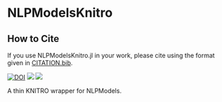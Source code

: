 # NLPModelsKnitro

## How to Cite

 If you use NLPModelsKnitro.jl in your work, please cite using the format given in [CITATION.bib](https://github.com/JuliaSmoothOptimizers/NLPModelsKnitro.jl/blob/master/CITATION.bib).

[![DOI](https://zenodo.org/badge/181238418.svg)](https://zenodo.org/badge/latestdoi/181238418)
[![](https://img.shields.io/badge/docs-stable-blue.svg)](https://JuliaSmoothOptimizers.github.io/NLPModelsKnitro.jl/stable)
[![](https://img.shields.io/badge/docs-dev-blue.svg)](https://JuliaSmoothOptimizers.github.io/NLPModelsKnitro.jl/dev)

A thin KNITRO wrapper for NLPModels.

<!-- this line has been added for no particular reason.  -->